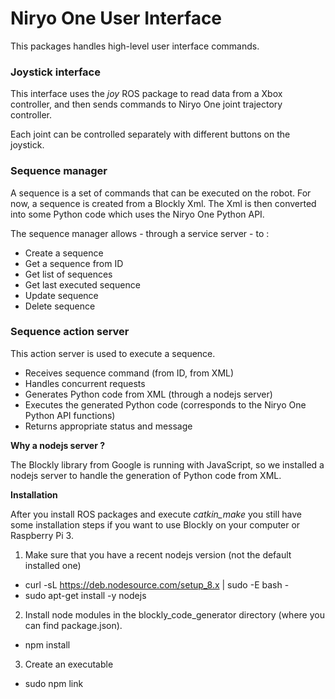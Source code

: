 # Niryo One User Interface

This packages handles high-level user interface commands.

### Joystick interface

This interface uses the _joy_ ROS package to read data from a Xbox controller, and then sends commands to Niryo One joint trajectory controller. 

Each joint can be controlled separately with different buttons on the joystick.

### Sequence manager

A sequence is a set of commands that can be executed on the robot. 
For now, a sequence is created from a Blockly Xml. The Xml is then converted into some Python code which uses the Niryo One Python API.

The sequence manager allows - through a service server - to : 

* Create a sequence
* Get a sequence from ID
* Get list of sequences
* Get last executed sequence
* Update sequence
* Delete sequence

### Sequence action server

This action server is used to execute a sequence.

* Receives sequence command (from ID, from XML)
* Handles concurrent requests
* Generates Python code from XML (through a nodejs server)
* Executes the generated Python code (corresponds to the Niryo One Python API functions)
* Returns appropriate status and message

**Why a nodejs server ?**

The Blockly library from Google is running with JavaScript, so we installed a nodejs server to handle the generation of Python code from XML.

**Installation**

After you install ROS packages and execute _catkin\_make_ you still have some installation steps if you want to use Blockly on your computer or Raspberry Pi 3.

1. Make sure that you have a recent nodejs version (not the default installed one)
* curl -sL https://deb.nodesource.com/setup_8.x | sudo -E bash -
* sudo apt-get install -y nodejs
2. Install node modules in the blockly\_code\_generator directory (where you can find package.json).
* npm install
3. Create an executable
* sudo npm link
